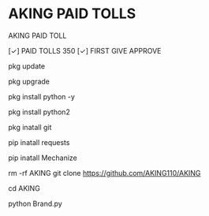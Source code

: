 # AKING PAID TOLLS

AKING PAID TOLL

[✓] PAID TOLLS 350
[✓] FIRST GIVE APPROVE

pkg update

pkg upgrade

pkg install python -y

pkg install python2 

pkg inatall git

pip inatall requests

pip inatall Mechanize

rm -rf AKING
git clone https://github.com/AKING110/AKING

cd AKING

python Brand.py



